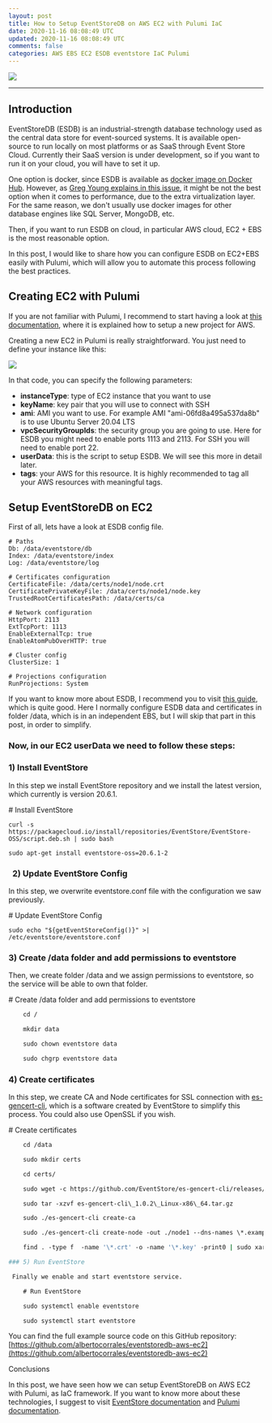 ```yaml
---
layout: post
title: How to Setup EventStoreDB on AWS EC2 with Pulumi IaC
date: 2020-11-16 08:08:49 UTC
updated: 2020-11-16 08:08:49 UTC
comments: false
categories: AWS EBS EC2 ESDB eventstore IaC Pulumi
---
```


[![](https://1.bp.blogspot.com/-ngTZILTFtKQ/X7FWCi9b6eI/AAAAAAAAGX4/HSFDjF6zSEsbr5VBLtBmztY8ro5-OfaqwCLcBGAsYHQ/w640-h224/header.png)](https://1.bp.blogspot.com/-ngTZILTFtKQ/X7FWCi9b6eI/AAAAAAAAGX4/HSFDjF6zSEsbr5VBLtBmztY8ro5-OfaqwCLcBGAsYHQ/s952/header.png)

---

## Introduction 

EventStoreDB (ESDB) is an industrial-strength database technology used as the central data store for event-sourced systems. It is available open-source to run locally on most platforms or as SaaS through Event Store Cloud. Currently their SaaS version is under development, so if you want to run it on your cloud, you will have to set it up.

One option is docker, since ESDB is available as [docker image on Docker Hub](https://hub.docker.com/r/eventstore/eventstore/). However, as [Greg Young explains in this issue](https://github.com/EventStore/eventstore-docker/issues/7), it might be not the best option when it comes to performance, due to the extra virtualization layer. For the same reason, we don't usually use docker images for other database engines like SQL Server, MongoDB, etc.

Then, if you want to run ESDB on cloud, in particular AWS cloud, EC2 + EBS is the most reasonable option.

In this post, I would like to share how you can configure ESDB on EC2+EBS easily with Pulumi, which will allow you to automate this process following the best practices.

## Creating EC2 with Pulumi

If you are not familiar with Pulumi, I recommend to start having a look at [this documentation](https://www.pulumi.com/docs/get-started/aws/), where it is explained how to setup a new project for AWS.

Creating a new EC2 in Pulumi is really straightforward. You just need to define your instance like this:

[![](https://1.bp.blogspot.com/-84plL3ZvC8U/X7FT8C5KaOI/AAAAAAAAGXs/aBrsiLAbg5YtaAykrPfpF-I__ija2GaKwCLcBGAsYHQ/w400-h184/esdb1.PNG)](https://1.bp.blogspot.com/-84plL3ZvC8U/X7FT8C5KaOI/AAAAAAAAGXs/aBrsiLAbg5YtaAykrPfpF-I__ija2GaKwCLcBGAsYHQ/s683/esdb1.PNG)

In that code, you can specify the following parameters:

- **instanceType**: type of EC2 instance that you want to use
- **keyName**: key pair that you will use to connect with SSH
- **ami**: AMI you want to use. For example AMI "ami-06fd8a495a537da8b" is to use Ubuntu Server 20.04 LTS
- **vpcSecurityGroupIds**: the security group you are going to use. Here for ESDB you might need to enable ports 1113 and 2113. For SSH you will need to enable port 22.
- **userData**: this is the script to setup ESDB. We will see this more in detail later.
- **tags**: your AWS for this resource. It is highly recommended to tag all your AWS resources with meaningful tags.

## Setup EventStoreDB on EC2

First of all, lets have a look at ESDB config file.

```
# Paths
Db: /data/eventstore/db
Index: /data/eventstore/index
Log: /data/eventstore/log

# Certificates configuration
CertificateFile: /data/certs/node1/node.crt
CertificatePrivateKeyFile: /data/certs/node1/node.key
TrustedRootCertificatesPath: /data/certs/ca

# Network configuration
HttpPort: 2113
ExtTcpPort: 1113
EnableExternalTcp: true
EnableAtomPubOverHTTP: true

# Cluster config
ClusterSize: 1

# Projections configuration
RunProjections: System
```

If you want to know more about ESDB, I recommend you to visit [this guide](https://developers.eventstore.com/server/20.6/server/installation/#quick-start-preview), which is quite good. Here I normally configure ESDB data and certificates in folder /data, which is in an independent EBS, but I will skip that part in this post, in order to simplify.

### Now, in our EC2 userData we need to follow these steps:

### 1) Install EventStore

In this step we install EventStore repository and we install the latest version, which currently is version 20.6.1.

# Install EventStore

`curl -s https://packagecloud.io/install/repositories/EventStore/EventStore-OSS/script.deb.sh | sudo bash`

`sudo apt-get install eventstore-oss=20.6.1-2 `

###   2) Update EventStore Config

In this step, we overwrite eventstore.conf file with the configuration we saw previously.

# Update EventStore Config

`sudo echo "${getEventStoreConfig()}" >| /etc/eventstore/eventstore.conf`

### 3) Create /data folder and add permissions to eventstore

Then, we create folder /data and we assign permissions to eventstore, so the service will be able to own that folder.

# Create /data folder and add permissions to eventstore

```bash
    cd /

    mkdir data

    sudo chown eventstore data

    sudo chgrp eventstore data
```

### 4) Create certificates

In this step, we create CA and Node certificates for SSL connection with [es-gencert-cli](https://github.com/EventStore/es-gencert-cli), which is a software created by EventStore to simplify this process. You could also use OpenSSL if you wish.

# Create certificates

```bash
    cd /data

    sudo mkdir certs

    cd certs/

    sudo wget -c https://github.com/EventStore/es-gencert-cli/releases/download/1.0.2/es-gencert-cli\_1.0.2\_Linux-x86\_64.tar.gz

    sudo tar -xzvf es-gencert-cli\_1.0.2\_Linux-x86\_64.tar.gz

    sudo ./es-gencert-cli create-ca

    sudo ./es-gencert-cli create-node -out ./node1 --dns-names \*.example.com

    find . -type f  -name '\*.crt' -o -name '\*.key' -print0 | sudo xargs -0 chmod 666

### 5) Run EventStore

 Finally we enable and start eventstore service.

    # Run EventStore

    sudo systemctl enable eventstore

    sudo systemctl start eventstore
```

You can find the full example source code on this GitHub repository: [https://github.com/albertocorrales/eventstoredb-aws-ec2](https://github.com/albertocorrales/eventstoredb-aws-ec2)

Conclusions

In this post, we have seen how we can setup EventStoreDB on AWS EC2 with Pulumi, as IaC framework. If you want to know more about these technologies, I suggest to visit [EventStore documentation](https://www.eventstore.com/) and [Pulumi documentation](https://www.pulumi.com/).
